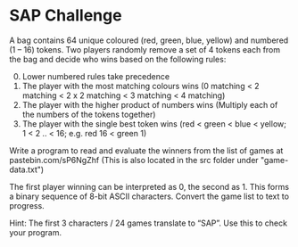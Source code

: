# SAP Challenge

A bag contains 64 unique coloured (red, green, blue, yellow) and numbered (1 – 16) tokens.
Two players randomly remove a set of 4 tokens each from the bag and decide who wins based on the following rules:

0. Lower numbered rules take precedence
1. The player with the most matching colours wins (0 matching < 2 matching < 2 x 2 matching < 3 matching < 4 matching)
2. The player with the higher product of numbers wins (Multiply each of the numbers of the tokens together)
3. The player with the single best token wins (red < green < blue < yellow; 1 < 2 .. < 16; e.g. red 16 < green 1)

Write a program to read and evaluate the winners from the list of games at pastebin.com/sP6NgZhf (This is also located in the src folder under "game-data.txt")

The first player winning can be interpreted as 0, the second as 1.
This forms a binary sequence of 8-bit ASCII characters.
Convert the game list to text to progress.

Hint: The first 3 characters / 24 games translate to “SAP”.
Use this to check your program.

